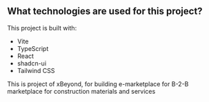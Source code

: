 
## What technologies are used for this project?

This project is built with:

- Vite
- TypeScript
- React
- shadcn-ui
- Tailwind CSS

This is project of xBeyond, for building e-marketplace for B-2-B marketplace for construction materials and services